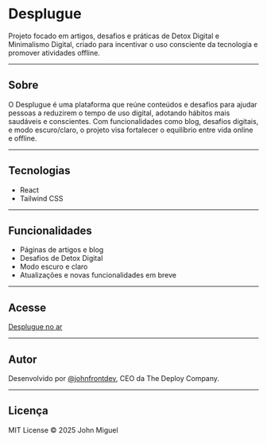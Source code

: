 # Desplugue

Projeto focado em artigos, desafios e práticas de Detox Digital e Minimalismo Digital, criado para incentivar o uso consciente da tecnologia e promover atividades offline.

---

## Sobre

O Desplugue é uma plataforma que reúne conteúdos e desafios para ajudar pessoas a reduzirem o tempo de uso digital, adotando hábitos mais saudáveis e conscientes. Com funcionalidades como blog, desafios digitais, e modo escuro/claro, o projeto visa fortalecer o equilíbrio entre vida online e offline.

---

## Tecnologias

- React
- Tailwind CSS

---

## Funcionalidades

- Páginas de artigos e blog
- Desafios de Detox Digital
- Modo escuro e claro
- Atualizações e novas funcionalidades em breve

---

## Acesse

[Desplugue no ar](https://desplugue.netlify.app/)

---

## Autor

Desenvolvido por [@johnfrontdev](https://github.com/johnfrontdev), CEO da The Deploy Company.

---

## Licença

MIT License © 2025 John Miguel
